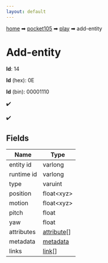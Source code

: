 ```yaml
---
layout: default
---
```


[home](/) ➡ [pocket105](/protocol/pocket105) ➡ [play](/protocol/pocket105/play) ➡ add-entity

# Add-entity

**Id**: 14

**Id** (hex): 0E

**Id** (bin): 00001110

✔️

✔️

## Fields

Name | Type
---|---
entity id | varlong
runtime id | varlong
type | varuint
position | float&lt;xyz&gt;
motion | float&lt;xyz&gt;
pitch | float
yaw | float
attributes | [attribute](/protocol/pocket105/types/attribute)[]
metadata | [metadata](/protocol/pocket105/metadata)
links | [link](/protocol/pocket105/types/link)[]


